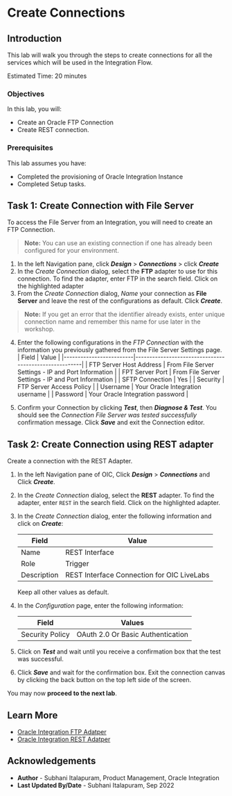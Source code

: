 # Create Connections

## Introduction


This lab will walk you through the steps to create connections for all the services which will be used in the Integration Flow.

Estimated Time: 20 minutes

### Objectives
In this lab, you will:
- Create an Oracle FTP Connection
- Create REST connection.

### Prerequisites
This lab assumes you have:
- Completed the provisioning of Oracle Integration Instance
- Completed Setup tasks.

## Task 1: Create Connection with File Server

To access the File Server from an Integration, you will need to create an FTP Connection.  
> **Note:**  You can use an existing connection if one has already been configured for your environment.

1. In the left Navigation pane, click ***Design*** &gt; ***Connections*** &gt; click ***Create***
2. In the *Create Connection* dialog, select the **FTP** adapter to use for this connection. To find the adapter, enter FTP in the search field. Click on the highlighted adapter
3. From the *Create Connection* dialog, *Name* your connection as **File Server** and leave the rest of the configurations as default. Click ***Create***.  
> **Note:**  If you get an error that the identifier already exists, enter unique connection name and remember this name for use later in the workshop.

4. Enter the following configurations in the *FTP Connection* with the information you previously gathered from the File Server Settings page.  
| Field                   | Value                                                 |
|-------------------------|-------------------------------------------------------|
| FTP Server Host Address | From File Server Settings - IP and Port Information   |
| FPT Server Port         | From File Server Settings - IP and Port Information   |
| SFTP Connection         | Yes                                                   |
| Security                | FTP Server Access Policy                              |
| Username                | Your Oracle Integration username                      |
| Password                | Your Oracle Integration password                      |

5. Confirm your Connection by clicking ***Test***, then ***Diagnose & Test***. You should see the *Connection File Server was tested successfully* confirmation message. Click ***Save*** and exit the Connection editor.

##	Task	2: Create Connection using REST adapter
Create a connection with the REST Adapter.

1. In the left Navigation pane of OIC, Click ***Design*** &gt; ***Connections*** and Click ***Create***.
2. In the *Create Connection* dialog, select the **REST** adapter. To find the adapter, enter `REST` in the search field. Click on the highlighted adapter.
3. In the *Create Connection* dialog, enter the following information and click on ***Create***:

    | **Field**        | **Value**          |       
    | --- | ----------- |
    | Name         | REST Interface     |
    | Role         | Trigger       |
    | Description  | REST Interface Connection for OIC LiveLabs |

    Keep all other values as default.

4. In the *Configuration* page, enter the following information:

    | **Field**  | **Values** |
    |---|---|
    |Security Policy | OAuth 2.0 Or Basic Authentication |

5. Click on ***Test***  and wait until you receive a confirmation box that the test was successful.
6. Click ***Save*** and wait for the confirmation box. Exit the connection canvas by clicking the back button on the top left side of the screen.

You may now **proceed to the next lab**.


## Learn More

* [Oracle Integration FTP Adatper](https://docs.oracle.com/en/cloud/paas/application-integration/ftp-adapter/ftp-adapter-capabilities.html)
* [Oracle Integration REST Adatper](https://docs.oracle.com/en/cloud/paas/application-integration/rest-adapter/rest-adapter-capabilities.html)

## Acknowledgements
* **Author** - Subhani Italapuram, Product Management, Oracle Integration
* **Last Updated By/Date** - Subhani Italapuram, Sep 2022
